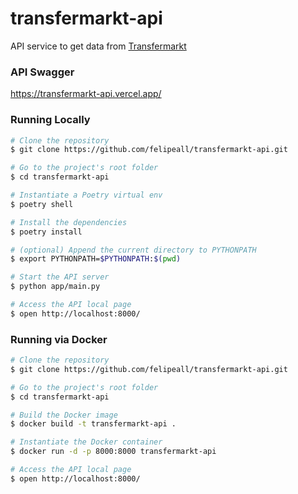 # transfermarkt-api

API service to get data from [Transfermarkt](https://www.transfermarkt.com/)


### API Swagger
https://transfermarkt-api.vercel.app/

### Running Locally

````bash
# Clone the repository
$ git clone https://github.com/felipeall/transfermarkt-api.git

# Go to the project's root folder
$ cd transfermarkt-api

# Instantiate a Poetry virtual env
$ poetry shell

# Install the dependencies
$ poetry install

# (optional) Append the current directory to PYTHONPATH
$ export PYTHONPATH=$PYTHONPATH:$(pwd)

# Start the API server
$ python app/main.py

# Access the API local page
$ open http://localhost:8000/
````

### Running via Docker

````bash
# Clone the repository
$ git clone https://github.com/felipeall/transfermarkt-api.git

# Go to the project's root folder
$ cd transfermarkt-api

# Build the Docker image
$ docker build -t transfermarkt-api . 

# Instantiate the Docker container
$ docker run -d -p 8000:8000 transfermarkt-api

# Access the API local page
$ open http://localhost:8000/
````
